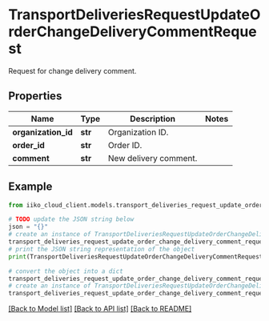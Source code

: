# TransportDeliveriesRequestUpdateOrderChangeDeliveryCommentRequest

Request for change delivery comment.

## Properties

Name | Type | Description | Notes
------------ | ------------- | ------------- | -------------
**organization_id** | **str** | Organization ID. | 
**order_id** | **str** | Order ID. | 
**comment** | **str** | New delivery comment. | 

## Example

```python
from iiko_cloud_client.models.transport_deliveries_request_update_order_change_delivery_comment_request import TransportDeliveriesRequestUpdateOrderChangeDeliveryCommentRequest

# TODO update the JSON string below
json = "{}"
# create an instance of TransportDeliveriesRequestUpdateOrderChangeDeliveryCommentRequest from a JSON string
transport_deliveries_request_update_order_change_delivery_comment_request_instance = TransportDeliveriesRequestUpdateOrderChangeDeliveryCommentRequest.from_json(json)
# print the JSON string representation of the object
print(TransportDeliveriesRequestUpdateOrderChangeDeliveryCommentRequest.to_json())

# convert the object into a dict
transport_deliveries_request_update_order_change_delivery_comment_request_dict = transport_deliveries_request_update_order_change_delivery_comment_request_instance.to_dict()
# create an instance of TransportDeliveriesRequestUpdateOrderChangeDeliveryCommentRequest from a dict
transport_deliveries_request_update_order_change_delivery_comment_request_from_dict = TransportDeliveriesRequestUpdateOrderChangeDeliveryCommentRequest.from_dict(transport_deliveries_request_update_order_change_delivery_comment_request_dict)
```
[[Back to Model list]](../README.md#documentation-for-models) [[Back to API list]](../README.md#documentation-for-api-endpoints) [[Back to README]](../README.md)


